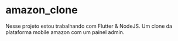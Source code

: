 # amazon_clone

Nesse projeto estou trabalhando com Flutter & NodeJS.
Um clone da plataforma mobile amazon com um painel admin.
